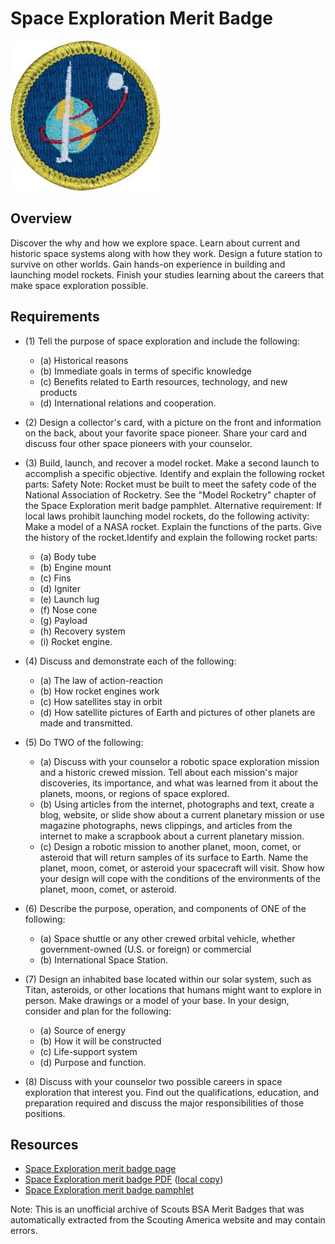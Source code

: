 

# Space Exploration Merit Badge

![Space Exploration Merit Badge](images/space-exploration-merit-badge.jpg)

## Overview



Discover the why and how we explore space. Learn about current and historic space systems along with how they work. Design a future station to survive on other worlds. Gain hands-on experience in building and launching model rockets. Finish your studies learning about the careers that make space exploration possible.

## Requirements

* (1) Tell the purpose of space exploration and include the following:
    * (a) Historical reasons
    * (b) Immediate goals in terms of specific knowledge
    * (c) Benefits related to Earth resources, technology, and new products
    * (d) International relations and cooperation.


* (2) Design a collector's card, with a picture on the front and information on the back, about your favorite space pioneer. Share your card and discuss four other space pioneers with your counselor.
* (3) Build, launch, and recover a model rocket. Make a second launch to accomplish a specific objective. Identify and explain the following rocket parts: Safety Note: Rocket must be built to meet the safety code of the National Association of Rocketry. See the "Model Rocketry" chapter of the Space Exploration merit badge pamphlet.   Alternative requirement: If local laws prohibit launching model rockets, do the following activity: Make a model of a NASA rocket. Explain the functions of the parts. Give the history of the rocket.Identify and explain the following rocket parts:
    * (a) Body tube
    * (b) Engine mount
    * (c) Fins
    * (d) Igniter
    * (e) Launch lug
    * (f) Nose cone
    * (g) Payload
    * (h) Recovery system
    * (i) Rocket engine.


* (4) Discuss and demonstrate each of the following:
    * (a) The law of action-reaction
    * (b) How rocket engines work
    * (c) How satellites stay in orbit
    * (d) How satellite pictures of Earth and pictures of other planets are made and transmitted.


* (5) Do TWO of the following:
    * (a) Discuss with your counselor a robotic space exploration mission and a historic crewed mission. Tell about each mission's major discoveries, its importance, and what was learned from it about the planets, moons, or regions of space explored.
    * (b) Using articles from the internet, photographs and text, create a blog, website, or slide show about a current planetary mission or use magazine photographs, news clippings, and articles from the internet to make a scrapbook about a current planetary mission.
    * (c) Design a robotic mission to another planet, moon, comet, or asteroid that will return samples of its surface to Earth. Name the planet, moon, comet, or asteroid your spacecraft will visit. Show how your design will cope with the conditions of the environments of the planet, moon, comet, or asteroid.


* (6) Describe the purpose, operation, and components of ONE of the following:
    * (a) Space shuttle or any other crewed orbital vehicle, whether government-owned (U.S. or foreign) or commercial
    * (b) International Space Station.


* (7) Design an inhabited base located within our solar system, such as Titan, asteroids, or other locations that humans might want to explore in person. Make drawings or a model of your base. In your design, consider and plan for the following:
    * (a) Source of energy
    * (b) How it will be constructed
    * (c) Life-support system
    * (d) Purpose and function.


* (8) Discuss with your counselor two possible careers in space exploration that interest you. Find out the qualifications, education, and preparation required and discuss the major responsibilities of those positions.


## Resources

- [Space Exploration merit badge page](https://www.scouting.org/merit-badges/space-exploration/)
- [Space Exploration merit badge PDF](https://filestore.scouting.org/filestore/Merit_Badge_ReqandRes/Pamphlets/Space%20Exploration.pdf) ([local copy](files/space-exploration-merit-badge.pdf))
- [Space Exploration merit badge pamphlet](https://www.scoutshop.org/space-exploration-merit-badge-pamphlet-654567.html)

Note: This is an unofficial archive of Scouts BSA Merit Badges that was automatically extracted from the Scouting America website and may contain errors.
